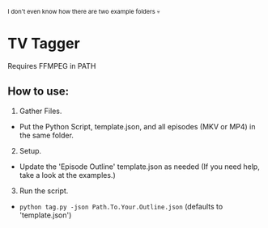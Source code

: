 <sub>I don't even know how there are two example folders :skull:</sub>
# TV Tagger

 Requires FFMPEG in PATH

## How to use:

1. Gather Files.
 - Put the Python Script, template.json, and all episodes (MKV or MP4) in the same folder.

2. Setup.
 - Update the 'Episode Outline' template.json as needed (If you need help, take a look at the examples.)

3. Run the script.
 - ```python tag.py -json Path.To.Your.Outline.json``` (defaults to 'template.json')
